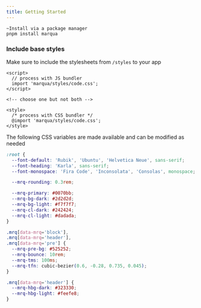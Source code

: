 ```yaml
---
title: Getting Started
---
```


```
~Install via a package manager
pnpm install marqua
```

### Include base styles

Make sure to include the stylesheets from `/styles` to your app

```svelte
<script>
  // process with JS bundler
  import 'marqua/styles/code.css';
</script>

<!-- choose one but not both -->

<style>
  /* process with CSS bundler */
  @import 'marqua/styles/code.css';
</style>
```

The following CSS variables are made available and can be modified as needed

```css
:root {
  --font-default: 'Rubik', 'Ubuntu', 'Helvetica Neue', sans-serif;
  --font-heading: 'Karla', sans-serif;
  --font-monospace: 'Fira Code', 'Inconsolata', 'Consolas', monospace;

  --mrq-rounding: 0.3rem;

  --mrq-primary: #0070bb;
  --mrq-bg-dark: #2d2d2d;
  --mrq-bg-light: #f7f7f7;
  --mrq-cl-dark: #242424;
  --mrq-cl-light: #dadada;
}

.mrq[data-mrq='block'],
.mrq[data-mrq='header'],
.mrq[data-mrq='pre'] {
  --mrq-pre-bg: #525252;
  --mrq-bounce: 10rem;
  --mrq-tms: 100ms;
  --mrq-tfn: cubic-bezier(0.6, -0.28, 0.735, 0.045);
}

.mrq[data-mrq='header'] {
  --mrq-hbg-dark: #323330;
  --mrq-hbg-light: #feefe8;
}
```
